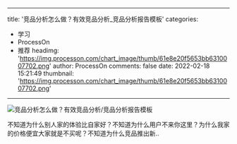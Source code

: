 
---
title: '竞品分析怎么做？有效竞品分析_竞品分析报告模板'
categories: 
 - 学习
 - ProcessOn
 - 推荐
headimg: 'https://img.processon.com/chart_image/thumb/61e8e20f5653bb6310007702.png'
author: ProcessOn
comments: false
date: 2022-02-18 15:21:49
thumbnail: 'https://img.processon.com/chart_image/thumb/61e8e20f5653bb6310007702.png'
---

<div>   
<img class="thumb" alt="竞品分析怎么做？有效竞品分析/竞品分析报告模板" src="https://img.processon.com/chart_image/thumb/61e8e20f5653bb6310007702.png" referrerpolicy="no-referrer">
<p>不知道为什么别人家的体验比自家好？不知道为什么用户不来你这里？为什么我家的价格便宜大家就是不买呢？不知道为什么竞品推出新..</p>  
</div>
            